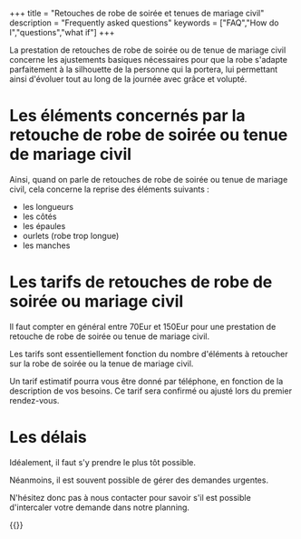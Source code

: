 +++
title = "Retouches de robe de soirée et tenues de mariage civil"
description = "Frequently asked questions"
keywords = ["FAQ","How do I","questions","what if"]
+++

La prestation de retouches de robe de soirée ou de tenue de mariage civil concerne les ajustements basiques nécessaires pour que la robe s'adapte parfaitement à la silhouette de la personne qui la portera, lui permettant ainsi d'évoluer tout au long de la journée avec grâce et volupté.

Les éléments concernés par la retouche de robe de soirée ou tenue de mariage civil
===

Ainsi, quand on parle de retouches de robe de soirée ou tenue de mariage civil, cela concerne la reprise des éléments suivants : 
- les longueurs
- les côtés
- les épaules
- ourlets (robe trop longue)
- les manches

Les tarifs de retouches de robe de soirée ou mariage civil
===
Il faut compter en général entre 70Eur et 150Eur pour une prestation de retouche de robe de soirée ou tenue de mariage civil.

Les tarifs sont essentiellement fonction du nombre d'éléments à retoucher sur la robe de soirée ou la tenue de mariage civil.

Un tarif estimatif pourra vous être donné par téléphone, en fonction de la description de vos besoins. Ce tarif sera confirmé ou ajusté lors du premier rendez-vous.

Les délais
===
Idéalement, il faut s'y prendre le plus tôt possible.

Néanmoins, il est souvent possible de gérer des demandes urgentes.

N'hésitez donc pas à nous contacter pour savoir s'il est possible d'intercaler votre demande dans notre planning.

{{<contact>}}
